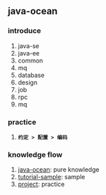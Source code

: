 ## java-ocean

### introduce

1. java-se
2. java-ee
3. common
4. mq
5. database
6. design
7. job
8. rpc
9. mq

### practice

1. **`约定 > 配置 > 编码`**

### knowledge flow

1. [java-ocean](git@github.com:Alice52/java-ocean.git): pure knowledge
2. [tutorial-sample](git@github.com:Alice52/tutorials-sample.git): sample
3. [project](git@github.com:Alice52/project.git): practice
